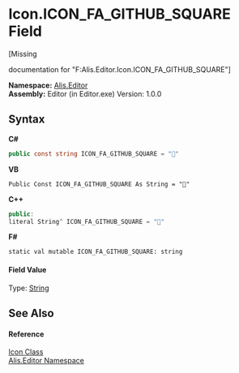 # Icon.ICON_FA_GITHUB_SQUARE Field
 

\[Missing <summary> documentation for "F:Alis.Editor.Icon.ICON_FA_GITHUB_SQUARE"\]

**Namespace:**&nbsp;<a href="b150ade4-39de-a232-5f06-d3cdc1b2c538">Alis.Editor</a><br />**Assembly:**&nbsp;Editor (in Editor.exe) Version: 1.0.0

## Syntax

**C#**<br />
``` C#
public const string ICON_FA_GITHUB_SQUARE = ""
```

**VB**<br />
``` VB
Public Const ICON_FA_GITHUB_SQUARE As String = ""
```

**C++**<br />
``` C++
public:
literal String^ ICON_FA_GITHUB_SQUARE = ""
```

**F#**<br />
``` F#
static val mutable ICON_FA_GITHUB_SQUARE: string
```


#### Field Value
Type: <a href="https://docs.microsoft.com/dotnet/api/system.string" target="_blank">String</a>

## See Also


#### Reference
<a href="cc0f883c-67f8-f772-c6d7-a60b129f22a7">Icon Class</a><br /><a href="b150ade4-39de-a232-5f06-d3cdc1b2c538">Alis.Editor Namespace</a><br />
